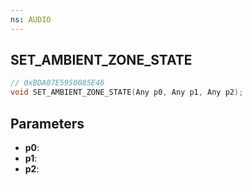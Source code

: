 ```yaml
---
ns: AUDIO
---
```

## SET_AMBIENT_ZONE_STATE

```c
// 0xBDA07E5950085E46
void SET_AMBIENT_ZONE_STATE(Any p0, Any p1, Any p2);
```

## Parameters
* **p0**:
* **p1**:
* **p2**:
